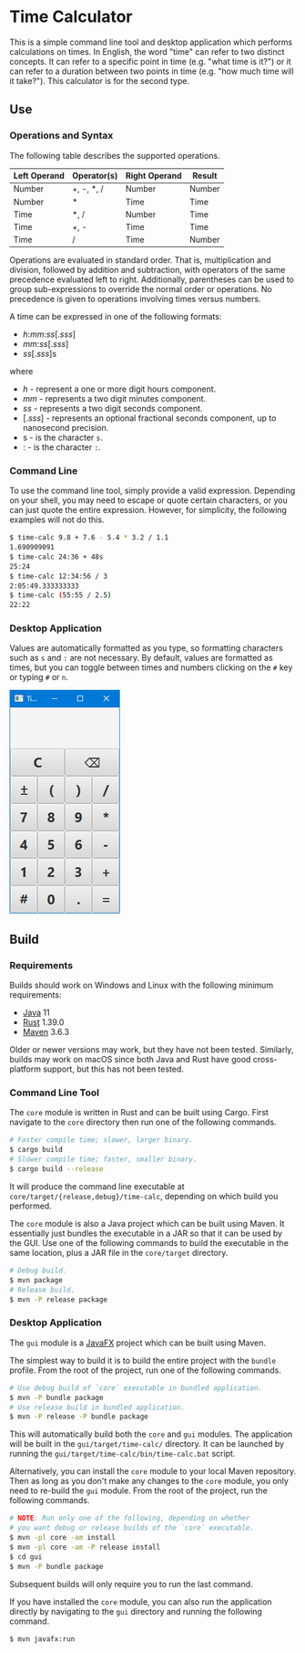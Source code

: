 # Time Calculator
This is a simple command line tool and desktop application which performs calculations on times.
In English, the word "time" can refer to two distinct concepts. It can refer to a specific point in
time (e.g. "what time is it?") or it can refer to a duration between two points in time (e.g. "how
much time will it take?"). This calculator is for the second type.


## Use
### Operations and Syntax
The following table describes the supported operations.

| Left Operand | Operator(s) | Right Operand | Result |
|--------------|-------------|---------------|--------|
| Number       | +, -, \*, / | Number        | Number |
| Number       | \*          | Time          | Time   |
| Time         | \*, /       | Number        | Time   |
| Time         | +, -        | Time          | Time   |
| Time         | /           | Time          | Number |

Operations are evaluated in standard order. That is, multiplication and division, followed by
addition and subtraction, with operators of the same precedence evaluated left to right.
Additionally, parentheses can be used to group sub-expressions to override the normal order or
operations. No precedence is given to operations involving times versus numbers.

A time can be expressed in one of the following formats:
* *h*:*mm*:*ss*[.*sss*]
* *mm*:*ss*[.*sss*]
* *ss*[.*sss*]s

where
* *h* - represent a one or more digit hours component.
* *mm* - represents a two digit minutes component.
* *ss* - represents a two digit seconds component.
* [.*sss*] - represents an optional fractional seconds component, up to nanosecond precision.
* s - is the character `s`.
* : - is the character `:`.


### Command Line
To use the command line tool, simply provide a valid expression. Depending on your shell, you may
need to escape or quote certain characters, or you can just quote the entire expression. However,
for simplicity, the following examples will not do this.
```bash
$ time-calc 9.8 + 7.6 - 5.4 * 3.2 / 1.1
1.690909091
$ time-calc 24:36 + 48s
25:24
$ time-calc 12:34:56 / 3
2:05:49.333333333
$ time-calc (55:55 / 2.5)
22:22
```

### Desktop Application
Values are automatically formatted as you type, so formatting characters such as `s` and `:` are not
necessary. By default, values are formatted as times, but you can toggle between times and numbers
clicking on the `#` key or typing `#` or `n`.

![Example desktop application usage](screenshots/demo.gif)

## Build
### Requirements
Builds should work on Windows and Linux with the following minimum requirements:
* [Java](https://jdk.java.net/) 11
* [Rust](https://www.rust-lang.org/) 1.39.0
* [Maven](https://maven.apache.org/) 3.6.3

Older or newer versions may work, but they have not been tested. Similarly, builds may work on macOS
since both Java and Rust have good cross-platform support, but this has not been tested.

### Command Line Tool
The `core` module is written in Rust and can be built using Cargo.
First navigate to the `core` directory then run one of the following commands.
```bash
# Faster compile time; slower, larger binary.
$ cargo build
# Slower compile time; faster, smaller binary.
$ cargo build --release
```
It will produce the command line executable at `core/target/{release,debug}/time-calc`, depending
on which build you performed.

The `core` module is also a Java project which can be built using Maven. It essentially just bundles
the executable in a JAR so that it can be used by the GUI. Use one of the following commands to
build the executable in the same location, plus a JAR file in the `core/target` directory.
```bash
# Debug build.
$ mvn package
# Release build.
$ mvn -P release package
```

### Desktop Application
The `gui` module is a [JavaFX](https://openjfx.io/) project which can be built using Maven.

The simplest way to build it is to build the entire project with the `bundle` profile. From the root
of the project, run one of the following commands.
```bash
# Use debug build of `core` executable in bundled application.
$ mvn -P bundle package
# Use release build in bundled application.
$ mvn -P release -P bundle package
```

This will automatically build both the `core` and `gui` modules. The application will be built in
the `gui/target/time-calc/` directory. It can be launched by running the
`gui/target/time-calc/bin/time-calc.bat` script.

Alternatively, you can install the `core` module to your local Maven repository. Then as long as you
don't make any changes to the `core` module, you only need to re-build the `gui` module. From the
root of the project, run the following commands.
```bash
# NOTE: Run only one of the following, depending on whether
# you want debug or release builds of the `core` executable.
$ mvn -pl core -am install
$ mvn -pl core -am -P release install
$ cd gui
$ mvn -P bundle package
```
Subsequent builds will only require you to run the last command.

If you have installed the `core` module, you can also run the application directly by navigating to
the `gui` directory and running the following command.
```bash
$ mvn javafx:run
```
